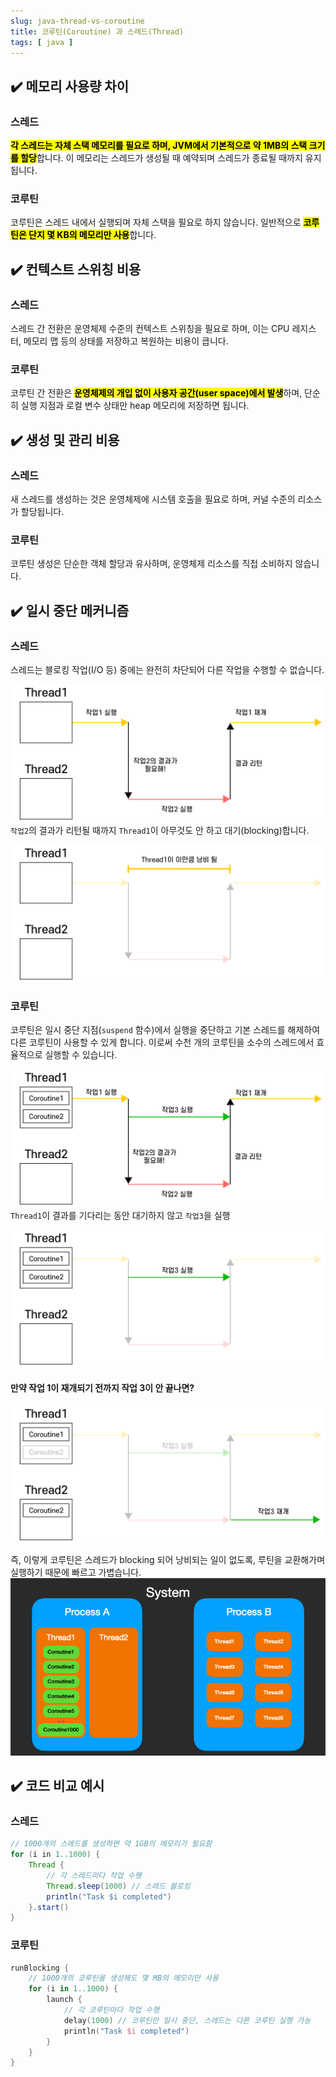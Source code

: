 ```yaml
---
slug: java-thread-vs-coroutine
title: 코루틴(Coroutine) 과 스레드(Thread)
tags: [ java ]
---
```


## ✔️ 메모리 사용량 차이
### 스레드
<mark>**각 스레드는 자체 스택 메모리를 필요로 하며, JVM에서 기본적으로 약 1MB의 스택 크기를 할당**</mark>합니다. 이 메모리는 스레드가 생성될 때 예약되며 스레드가 종료될 때까지 유지됩니다.
### 코루틴
코루틴은 스레드 내에서 실행되며 자체 스택을 필요로 하지 않습니다. 일반적으로 <mark>**코루틴은 단지 몇 KB의 메모리만 사용**</mark>합니다.

## ✔️ 컨텍스트 스위칭 비용
### 스레드
스레드 간 전환은 운영체제 수준의 컨텍스트 스위칭을 필요로 하며, 이는 CPU 레지스터, 메모리 맵 등의 상태를 저장하고 복원하는 비용이 큽니다.
### 코루틴
코루틴 간 전환은 <mark>**운영체제의 개입 없이 사용자 공간(user space)에서 발생**</mark>하며, 단순히 실행 지점과 로컬 변수 상태만 heap 메모리에 저장하면 됩니다.

## ✔️ 생성 및 관리 비용
### 스레드
새 스레드를 생성하는 것은 운영체제에 시스템 호출을 필요로 하며, 커널 수준의 리소스가 할당됩니다.
### 코루틴
코루틴 생성은 단순한 객체 할당과 유사하며, 운영체제 리소스를 직접 소비하지 않습니다.

## ✔️ 일시 중단 메커니즘
### 스레드
스레드는 블로킹 작업(I/O 등) 중에는 완전히 차단되어 다른 작업을 수행할 수 없습니다.

![스레드 문제점](img/thread-block1.png)
`작업2`의 결과가 리턴될 때까지 `Thread1`이 아무것도 안 하고 대기(blocking)합니다.

![스레드 문제점](img/thread-block2.png)
### 코루틴
코루틴은 일시 중단 지점(`suspend` 함수)에서 실행을 중단하고 기본 스레드를 해제하여 다른 코루틴이 사용할 수 있게 합니다. 이로써 수천 개의 코루틴을 소수의 스레드에서 효율적으로 실행할 수 있습니다.

![코루틴 동작 방식](img/coroutine1.png)
`Thread1`이 결과를 기다리는 동안 대기하지 않고 `작업3`을 실행

![코루틴 동작 방식](img/coroutine2.png)

#### 만약 작업 1이 재개되기 전까지 작업 3이 안 끝나면?
![코루틴 동작 방식](img/coroutine3.png)

즉, 이렇게 코루틴은 스레드가 blocking 되어 낭비되는 일이 없도록, 루틴을 교환해가며 실행하기 때문에 빠르고 가볍습니다.
![코루틴 동작 방식](img/coroutine.gif)

## ✔️ 코드 비교 예시
### 스레드
```java
// 1000개의 스레드를 생성하면 약 1GB의 메모리가 필요함
for (i in 1..1000) {
    Thread {
        // 각 스레드마다 작업 수행
        Thread.sleep(1000) // 스레드 블로킹
        println("Task $i completed")
    }.start()
}
```

### 코루틴
```kotlin
runBlocking {
    // 1000개의 코루틴을 생성해도 몇 MB의 메모리만 사용
    for (i in 1..1000) {
        launch {
            // 각 코루틴마다 작업 수행
            delay(1000) // 코루틴만 일시 중단, 스레드는 다른 코루틴 실행 가능
            println("Task $i completed")
        }
    }
}
```